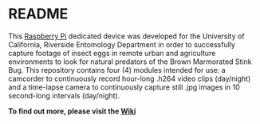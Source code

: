 # README 
This [Raspberry Pi](http://www.raspberrypi.org) dedicated device was developed for the University of California, Riverside Entomology Department in order to successfully capture footage of insect eggs in remote urban and agriculture environments to look for natural predators of the Brown Marmorated Stink Bug. This repository contains four (4) modules intended for use: a camcorder to continuously record hour-long .h264 video clips (day/night) and a time-lapse camera to continuously capture still .jpg images in 10 second-long intervals (day/night).

**To find out more, please visit the [Wiki](https://github.com/hyperbit/raspberry-pi-camcorder/wiki)**
